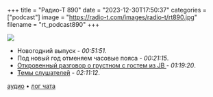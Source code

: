 +++
title = "Радио-Т 890"
date = "2023-12-30T17:50:37"
categories = ["podcast"]
image = "https://radio-t.com/images/radio-t/rt890.jpg"
filename = "rt_podcast890"
+++

![](https://radio-t.com/images/radio-t/rt890.jpg)

- Новогодний выпуск - *00:51:51*.
- Под новый год отменяем часовые пояса - *00:21:15*.
- [Откровенный разговор о грустном с гостем из JB ](https://www.jetbrains.com/ai) - *01:19:20*.
- [Темы слушателей](https://radio-t.com/p/2023/12/26/prep-890/) - *02:11:12*.


[аудио](https://cdn.radio-t.com/rt_podcast890.mp3) • [лог чата](https://chat.radio-t.com/logs/radio-t-890.html)
<audio src="https://cdn.radio-t.com/rt_podcast890.mp3" preload="none"></audio>

